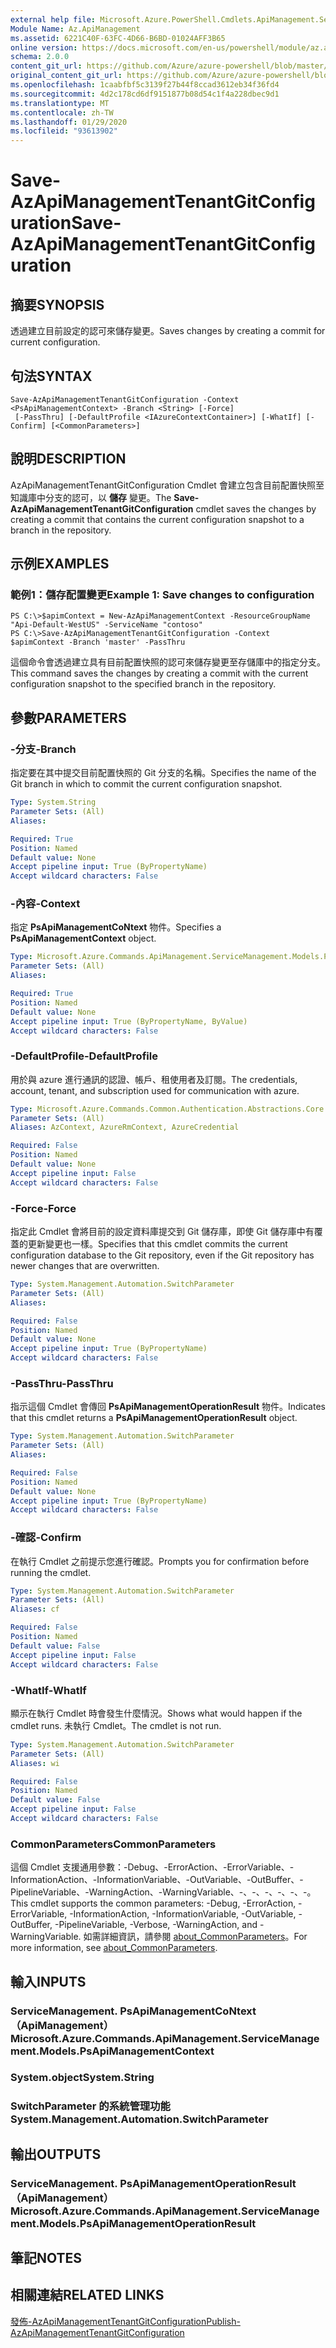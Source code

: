 ```yaml
---
external help file: Microsoft.Azure.PowerShell.Cmdlets.ApiManagement.ServiceManagement.dll-Help.xml
Module Name: Az.ApiManagement
ms.assetid: 6221C40F-63FC-4D66-B6BD-01024AFF3B65
online version: https://docs.microsoft.com/en-us/powershell/module/az.apimanagement/save-azapimanagementtenantgitconfiguration
schema: 2.0.0
content_git_url: https://github.com/Azure/azure-powershell/blob/master/src/ApiManagement/ApiManagement/help/Save-AzApiManagementTenantGitConfiguration.md
original_content_git_url: https://github.com/Azure/azure-powershell/blob/master/src/ApiManagement/ApiManagement/help/Save-AzApiManagementTenantGitConfiguration.md
ms.openlocfilehash: 1caabfbf5c3139f27b44f8ccad3612eb34f36fd4
ms.sourcegitcommit: 4d2c178cd6df9151877b08d54c1f4a228dbec9d1
ms.translationtype: MT
ms.contentlocale: zh-TW
ms.lasthandoff: 01/29/2020
ms.locfileid: "93613902"
---
```

# <span data-ttu-id="b2060-101">Save-AzApiManagementTenantGitConfiguration</span><span class="sxs-lookup"><span data-stu-id="b2060-101">Save-AzApiManagementTenantGitConfiguration</span></span>

## <span data-ttu-id="b2060-102">摘要</span><span class="sxs-lookup"><span data-stu-id="b2060-102">SYNOPSIS</span></span>
<span data-ttu-id="b2060-103">透過建立目前設定的認可來儲存變更。</span><span class="sxs-lookup"><span data-stu-id="b2060-103">Saves changes by creating a commit for current configuration.</span></span>

## <span data-ttu-id="b2060-104">句法</span><span class="sxs-lookup"><span data-stu-id="b2060-104">SYNTAX</span></span>

```
Save-AzApiManagementTenantGitConfiguration -Context <PsApiManagementContext> -Branch <String> [-Force]
 [-PassThru] [-DefaultProfile <IAzureContextContainer>] [-WhatIf] [-Confirm] [<CommonParameters>]
```

## <span data-ttu-id="b2060-105">說明</span><span class="sxs-lookup"><span data-stu-id="b2060-105">DESCRIPTION</span></span>
<span data-ttu-id="b2060-106">AzApiManagementTenantGitConfiguration Cmdlet 會建立包含目前配置快照至知識庫中分支的認可，以 **儲存** 變更。</span><span class="sxs-lookup"><span data-stu-id="b2060-106">The **Save-AzApiManagementTenantGitConfiguration** cmdlet saves the changes by creating a commit that contains the current configuration snapshot to a branch in the repository.</span></span>

## <span data-ttu-id="b2060-107">示例</span><span class="sxs-lookup"><span data-stu-id="b2060-107">EXAMPLES</span></span>

### <span data-ttu-id="b2060-108">範例1：儲存配置變更</span><span class="sxs-lookup"><span data-stu-id="b2060-108">Example 1: Save changes to configuration</span></span>
```
PS C:\>$apimContext = New-AzApiManagementContext -ResourceGroupName "Api-Default-WestUS" -ServiceName "contoso"
PS C:\>Save-AzApiManagementTenantGitConfiguration -Context $apimContext -Branch 'master' -PassThru
```

<span data-ttu-id="b2060-109">這個命令會透過建立具有目前配置快照的認可來儲存變更至存儲庫中的指定分支。</span><span class="sxs-lookup"><span data-stu-id="b2060-109">This command saves the changes by creating a commit with the current configuration snapshot to the specified branch in the repository.</span></span>

## <span data-ttu-id="b2060-110">參數</span><span class="sxs-lookup"><span data-stu-id="b2060-110">PARAMETERS</span></span>

### <span data-ttu-id="b2060-111">-分支</span><span class="sxs-lookup"><span data-stu-id="b2060-111">-Branch</span></span>
<span data-ttu-id="b2060-112">指定要在其中提交目前配置快照的 Git 分支的名稱。</span><span class="sxs-lookup"><span data-stu-id="b2060-112">Specifies the name of the Git branch in which to commit the current configuration snapshot.</span></span>

```yaml
Type: System.String
Parameter Sets: (All)
Aliases:

Required: True
Position: Named
Default value: None
Accept pipeline input: True (ByPropertyName)
Accept wildcard characters: False
```

### <span data-ttu-id="b2060-113">-內容</span><span class="sxs-lookup"><span data-stu-id="b2060-113">-Context</span></span>
<span data-ttu-id="b2060-114">指定 **PsApiManagementCoNtext** 物件。</span><span class="sxs-lookup"><span data-stu-id="b2060-114">Specifies a **PsApiManagementContext** object.</span></span>

```yaml
Type: Microsoft.Azure.Commands.ApiManagement.ServiceManagement.Models.PsApiManagementContext
Parameter Sets: (All)
Aliases:

Required: True
Position: Named
Default value: None
Accept pipeline input: True (ByPropertyName, ByValue)
Accept wildcard characters: False
```

### <span data-ttu-id="b2060-115">-DefaultProfile</span><span class="sxs-lookup"><span data-stu-id="b2060-115">-DefaultProfile</span></span>
<span data-ttu-id="b2060-116">用於與 azure 進行通訊的認證、帳戶、租使用者及訂閱。</span><span class="sxs-lookup"><span data-stu-id="b2060-116">The credentials, account, tenant, and subscription used for communication with azure.</span></span>

```yaml
Type: Microsoft.Azure.Commands.Common.Authentication.Abstractions.Core.IAzureContextContainer
Parameter Sets: (All)
Aliases: AzContext, AzureRmContext, AzureCredential

Required: False
Position: Named
Default value: None
Accept pipeline input: False
Accept wildcard characters: False
```

### <span data-ttu-id="b2060-117">-Force</span><span class="sxs-lookup"><span data-stu-id="b2060-117">-Force</span></span>
<span data-ttu-id="b2060-118">指定此 Cmdlet 會將目前的設定資料庫提交到 Git 儲存庫，即使 Git 儲存庫中有覆蓋的更新變更也一樣。</span><span class="sxs-lookup"><span data-stu-id="b2060-118">Specifies that this cmdlet commits the current configuration database to the Git repository, even if the Git repository has newer changes that are overwritten.</span></span>

```yaml
Type: System.Management.Automation.SwitchParameter
Parameter Sets: (All)
Aliases:

Required: False
Position: Named
Default value: None
Accept pipeline input: True (ByPropertyName)
Accept wildcard characters: False
```

### <span data-ttu-id="b2060-119">-PassThru</span><span class="sxs-lookup"><span data-stu-id="b2060-119">-PassThru</span></span>
<span data-ttu-id="b2060-120">指示這個 Cmdlet 會傳回 **PsApiManagementOperationResult** 物件。</span><span class="sxs-lookup"><span data-stu-id="b2060-120">Indicates that this cmdlet returns a **PsApiManagementOperationResult** object.</span></span>

```yaml
Type: System.Management.Automation.SwitchParameter
Parameter Sets: (All)
Aliases:

Required: False
Position: Named
Default value: None
Accept pipeline input: True (ByPropertyName)
Accept wildcard characters: False
```

### <span data-ttu-id="b2060-121">-確認</span><span class="sxs-lookup"><span data-stu-id="b2060-121">-Confirm</span></span>
<span data-ttu-id="b2060-122">在執行 Cmdlet 之前提示您進行確認。</span><span class="sxs-lookup"><span data-stu-id="b2060-122">Prompts you for confirmation before running the cmdlet.</span></span>

```yaml
Type: System.Management.Automation.SwitchParameter
Parameter Sets: (All)
Aliases: cf

Required: False
Position: Named
Default value: False
Accept pipeline input: False
Accept wildcard characters: False
```

### <span data-ttu-id="b2060-123">-WhatIf</span><span class="sxs-lookup"><span data-stu-id="b2060-123">-WhatIf</span></span>
<span data-ttu-id="b2060-124">顯示在執行 Cmdlet 時會發生什麼情況。</span><span class="sxs-lookup"><span data-stu-id="b2060-124">Shows what would happen if the cmdlet runs.</span></span>
<span data-ttu-id="b2060-125">未執行 Cmdlet。</span><span class="sxs-lookup"><span data-stu-id="b2060-125">The cmdlet is not run.</span></span>

```yaml
Type: System.Management.Automation.SwitchParameter
Parameter Sets: (All)
Aliases: wi

Required: False
Position: Named
Default value: False
Accept pipeline input: False
Accept wildcard characters: False
```

### <span data-ttu-id="b2060-126">CommonParameters</span><span class="sxs-lookup"><span data-stu-id="b2060-126">CommonParameters</span></span>
<span data-ttu-id="b2060-127">這個 Cmdlet 支援通用參數：-Debug、-ErrorAction、-ErrorVariable、-InformationAction、-InformationVariable、-OutVariable、-OutBuffer、-PipelineVariable、-WarningAction、-WarningVariable、-、-、-、-、-、-。</span><span class="sxs-lookup"><span data-stu-id="b2060-127">This cmdlet supports the common parameters: -Debug, -ErrorAction, -ErrorVariable, -InformationAction, -InformationVariable, -OutVariable, -OutBuffer, -PipelineVariable, -Verbose, -WarningAction, and -WarningVariable.</span></span> <span data-ttu-id="b2060-128">如需詳細資訊，請參閱 [about_CommonParameters](https://go.microsoft.com/fwlink/?LinkID=113216)。</span><span class="sxs-lookup"><span data-stu-id="b2060-128">For more information, see [about_CommonParameters](https://go.microsoft.com/fwlink/?LinkID=113216).</span></span>

## <span data-ttu-id="b2060-129">輸入</span><span class="sxs-lookup"><span data-stu-id="b2060-129">INPUTS</span></span>

### <span data-ttu-id="b2060-130">ServiceManagement. PsApiManagementCoNtext （ApiManagement）</span><span class="sxs-lookup"><span data-stu-id="b2060-130">Microsoft.Azure.Commands.ApiManagement.ServiceManagement.Models.PsApiManagementContext</span></span>

### <span data-ttu-id="b2060-131">System.object</span><span class="sxs-lookup"><span data-stu-id="b2060-131">System.String</span></span>

### <span data-ttu-id="b2060-132">SwitchParameter 的系統管理功能</span><span class="sxs-lookup"><span data-stu-id="b2060-132">System.Management.Automation.SwitchParameter</span></span>

## <span data-ttu-id="b2060-133">輸出</span><span class="sxs-lookup"><span data-stu-id="b2060-133">OUTPUTS</span></span>

### <span data-ttu-id="b2060-134">ServiceManagement. PsApiManagementOperationResult （ApiManagement）</span><span class="sxs-lookup"><span data-stu-id="b2060-134">Microsoft.Azure.Commands.ApiManagement.ServiceManagement.Models.PsApiManagementOperationResult</span></span>

## <span data-ttu-id="b2060-135">筆記</span><span class="sxs-lookup"><span data-stu-id="b2060-135">NOTES</span></span>

## <span data-ttu-id="b2060-136">相關連結</span><span class="sxs-lookup"><span data-stu-id="b2060-136">RELATED LINKS</span></span>

[<span data-ttu-id="b2060-137">發佈-AzApiManagementTenantGitConfiguration</span><span class="sxs-lookup"><span data-stu-id="b2060-137">Publish-AzApiManagementTenantGitConfiguration</span></span>](./Publish-AzApiManagementTenantGitConfiguration.md)


